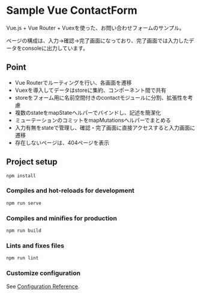 # Sample Vue ContactForm

Vue.js + Vue Router + Vuexを使った、お問い合わせフォームのサンプル。

ページの構成は、入力→確認→完了画面になっており、完了画面では入力したデータをconsoleに出力しています。

## Point
- Vue Routerでルーティングを行い、各画面を遷移
- Vuexを導入してデータはstoreに集約、コンポーネント間で共有
- storeをフォーム用に名前空間付きのcontactモジュールに分割、拡張性を考慮
- 複数のstateをmapStateヘルパーでバインドし、記述を簡潔化
- ミューテーションのコミットをmapMutationsヘルパーでまとめる
- 入力有無をstateで管理し、確認・完了画面に直接アクセスすると入力画面に遷移
- 存在しないページは、404ページを表示

## Project setup
```
npm install
```

### Compiles and hot-reloads for development
```
npm run serve
```

### Compiles and minifies for production
```
npm run build
```

### Lints and fixes files
```
npm run lint
```

### Customize configuration
See [Configuration Reference](https://cli.vuejs.org/config/).
